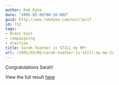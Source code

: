 ```yaml
---
author: Rob Dyke
date: "2005-05-06T08:16:00Z"
guid: http://www.robdyke.com/noc/?p=17
id: 712
tags:
- Brent East
- campaigning
- election
title: Sarah Teather is STILL my MP!
url: /2005/05/06/sarah-teather-is-still-my-mp-2/
---
```

Congratulations Sarah!

View the full result [here](http://news.bbc.co.uk/1/shared/vote2005/html/87.stm)
